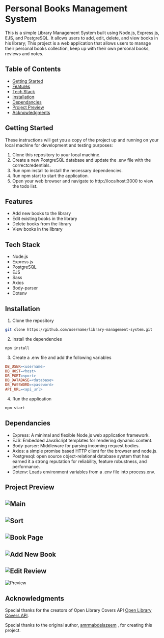 # Personal Books Management System

This is a simple Library Management System built using Node.js, Express.js, EJS, and PostgreSQL. It allows users to add, edit, delete, and view books in 
his library; This project is a web application that allows users to manage their personal books collection, keep up with their own personal books, reviews and notes.

## Table of Contents

* [Getting Started](#getting-started)
* [Features](#features)
* [Tech Stack](#tech-stack)
* [Installation](#installation)
* [Dependancies](#Dependancies)
* [Project Preview](#Project-Preview)
* [Acknowledgments](#Acknowledgments)

## Getting Started

These instructions will get you a copy of the project up and running on your local machine for development and testing purposes:

1. Clone this repository to your local machine.
2. Create a new PostgreSQL database and update the .env file with the correctcredentials.
3. Run npm install to install the necessary dependencies.
4. Run npm start to start the application.
5. Open your web browser and navigate to http://localhost:3000 to view the todo list.

## Features

* Add new books to the library
* Edit existing books in the library
* Delete books from the library
* View books in the library

## Tech Stack

* Node.js
* Express.js
* PostgreSQL
* EJS
* Sass
* Axios
* Body-parser
* Dotenv

## Installation
1. Clone the repository

```bash
git clone https://github.com/username/library-management-system.git
```

2. Install the dependencies

```bash
npm install
```

3. Create a .env file and add the following variables

```makefile
DB_USER=<username>
DB_HOST=<host>
DB_PORT=<port>
DB_DATABASE=<database>
DB_PASSWORD=<password>
API_URL=<api_url>
```
4. Run the application
```bash
npm start
```

## Dependancies
* Express: A minimal and flexible Node.js web application framework.
* EJS: Embedded JavaScript templates for rendering dynamic content.
* Body-parser: Middleware for parsing incoming request bodies.
* Axios: a simple promise based HTTP client for the browser and node.js.
* Postgresql: open source object-relational database system that has earned it a strong reputation for reliability, feature robustness, and performance. 
* Dotenv: Loads environment variables from a .env file into process.env.

## Project Preview

![Main](public/images/screenshots/Main.png)
----
![Sort](public/images/screenshots/Sort.jpg)
----
![Book Page](<public/images/screenshots/BookPage.png>)
----
![Add New Book](<public/images/screenshots/AddBook.png>)
----
![Edit Review](<public/images/screenshots/EditReview.png>)
----
![Preview](<public/images/screenshots/Preview.png>)

## Acknowledgments

Special thanks for the creators of Open Library Covers API [Open Library Covers API](https://openlibrary.org/dev/docs/api/covers).

Special thanks to the original author, [amrmabdelazeem](https://github.com/amrmabdelazeem/) , for creating this project.
